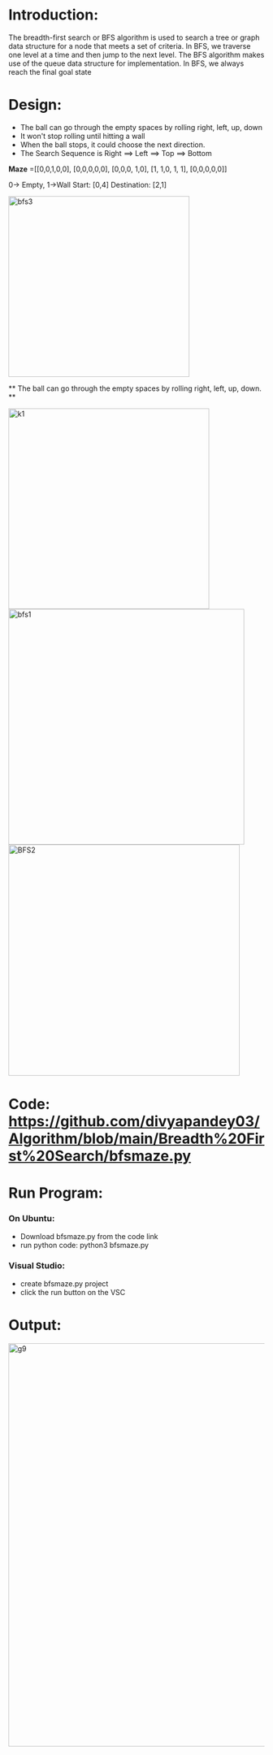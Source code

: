 # **Introduction:** 

The breadth-first search or BFS algorithm is used to search a tree or graph data structure for a node that meets a set of criteria.
In BFS, we traverse one level at a time and then jump to the next level. The BFS algorithm makes use of the queue data structure for implementation.
In BFS, we always reach the final goal state

# **Design:**

- The ball can go through the empty spaces by rolling right, left, up, down
- It won't stop rolling until hitting a wall
- When the ball stops, it could choose the next direction.
- The Search Sequence is Right ==> Left ==> Top ==> Bottom


**Maze** =[[0,0,1,0,0],
      [0,0,0,0,0],
      [0,0,0, 1,0],
      [1, 1,0, 1, 1],
      [0,0,0,0,0]]


0→ Empty,  1→Wall
Start: [0,4]
Destination: [2,1]




<img width="356" alt="bfs3" src="https://user-images.githubusercontent.com/23255126/201551423-9fbe4362-4d2d-4f06-8ee4-95dd206caf62.png">

** The ball can go through the empty spaces by rolling right, left, up, down. **

<img width="395" alt="k1" src="https://user-images.githubusercontent.com/23255126/201551426-8b41f42e-b1c3-4f9a-86e5-4d791699d7fc.png">

<img width="464" alt="bfs1" src="https://user-images.githubusercontent.com/23255126/201551439-d741b600-3320-4dea-9bb0-5877768d9add.png">

<img width="455" alt="BFS2" src="https://user-images.githubusercontent.com/23255126/201551446-409babde-12eb-4172-af53-19c47123bdb2.png">

 # **Code:** https://github.com/divyapandey03/Algorithm/blob/main/Breadth%20First%20Search/bfsmaze.py
 
 # Run Program: 
 
### **On Ubuntu:**
- Download bfsmaze.py from the code link
- run python code: python3 bfsmaze.py

 ### **Visual Studio:**
- create bfsmaze.py project
- click the run button on the VSC

# **Output:**



<img width="794" alt="g9" src="https://user-images.githubusercontent.com/23255126/201551662-728791af-83e6-41e7-a38e-9ef1d9aeae5d.png">
